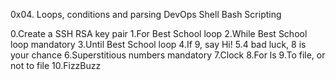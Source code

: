0x04. Loops, conditions and parsing
DevOps  Shell  Bash  Scripting

0.Create a SSH RSA key pair
1.For Best School loop
2.While Best School loop mandatory
3.Until Best School loop
4.If 9, say Hi!
5.4 bad luck, 8 is your chance
6.Superstitious numbers mandatory
7.Clock
8.For ls
9.To file, or not to file
10.FizzBuzz
